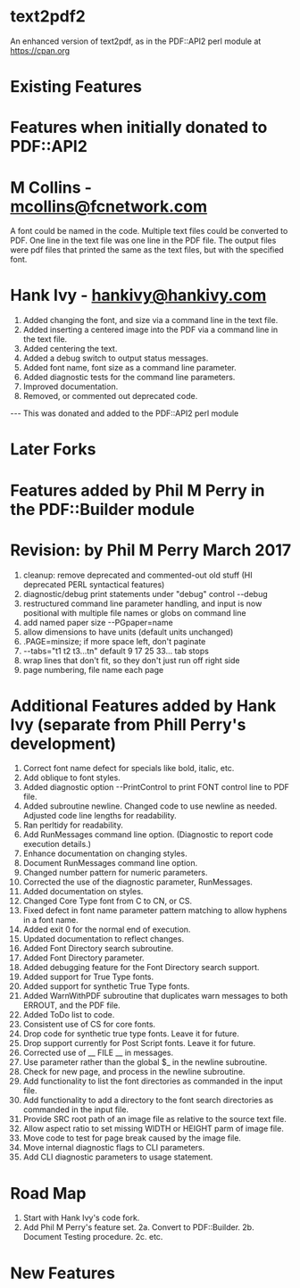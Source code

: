 # text2pdf2
An enhanced version of text2pdf, as in the PDF::API2 perl module at https://cpan.org

# Existing Features

# Features when initially donated to PDF::API2
# M Collins - mcollins@fcnetwork.com

A font could be named in the code.
Multiple text files could be converted to PDF.
One line in the text file was one line in the PDF file.
The output files were pdf files that printed the same as the text files,
  but with the specified font.
  
# Hank Ivy - hankivy@hankivy.com

1. Added changing the font, and size via a command line in the text file.
2. Added inserting a centered image into the PDF via a command line in the text file.
3. Added centering the text.
4. Added a debug switch to output status messages.
5. Added font name, font size as a command line parameter.
6. Added diagnostic tests for the command line parameters.
7. Improved documentation.
8. Removed, or commented out deprecated code.

--- This was donated and added to the PDF::API2 perl module

# Later Forks
# Features added by Phil M Perry in the PDF::Builder module

# Revision: by Phil M Perry  March 2017
1. cleanup: remove deprecated and commented-out old stuff  (HI deprecated PERL syntactical features)
2. diagnostic/debug print statements under "debug" control --debug
3. restructured command line parameter handling, and input is now positional
     with multiple file names or globs on command line
4. add named paper size --PGpaper=name
5. allow dimensions to have units (default units unchanged)
6. .PAGE=minsize;  if more space left, don't paginate
7.  --tabs="t1 t2 t3...tn"  default 9 17 25 33...  tab stops
8.  wrap lines that don't fit, so they don't just run off right side
9.  page numbering, file name each page

# Additional Features added by Hank Ivy (separate from Phill Perry's development)

1. Correct font name defect for specials like bold, italic, etc.
2. Add oblique to font styles.
3. Added diagnostic option --PrintControl to print FONT control line to PDF file.
4. Added subroutine newline.
    Changed code to use newline as needed.
    Adjusted code line lengths for readability.
5. Ran perltidy for readability.
6. Add RunMessages command line option. (Diagnostic to report code execution details.)
7. Enhance documentation on changing styles.
8. Document RunMessages command line option.
9. Changed number pattern for numeric parameters.
10. Corrected the use of the diagnostic parameter, RunMessages.
11. Added documentation on styles.
12. Changed Core Type font from C to CN, or CS.
13. Fixed defect in font name parameter pattern matching to allow hyphens in a font name.
14. Added exit 0 for the normal end of execution.
15. Updated documentation to reflect changes.
16. Added Font Directory search subroutine.
17. Added Font Directory parameter.
18. Added debugging feature for the Font Directory search support.
19. Added support for True Type fonts.
20. Added support for synthetic True Type fonts.
21. Added WarnWithPDF subroutine that duplicates warn messages to both ERROUT, and the PDF file.
22. Added ToDo list to code.
23. Consistent use of CS for core fonts.
24. Drop code for synthetic true type fonts. Leave it for future.
25. Drop support currently for Post Script fonts. Leave it for future.
26. Corrected use of __ FILE __ in messages.
27. Use parameter rather than the global $_ in the newline subroutine.
28. Check for new page, and process in the newline subroutine.
29. Add functionality to list the font directories as commanded in the input file.
30. Add functionality to add a directory to the font search directories as commanded in the input file.
31. Provide SRC root path of an image file as relative to the source text file.
32. Allow aspect ratio to set missing WIDTH or HEIGHT parm of image file.
33. Move code to test for page break caused by the image file.
34. Move internal diagnostic flags to CLI parameters.
35. Add CLI diagnostic parameters to usage statement.



# Road Map
1. Start with Hank Ivy's code fork.
2. Add Phil M Perry's feature set.
2a. Convert to PDF::Builder.
2b. Document Testing procedure.
2c. etc.

# New Features

